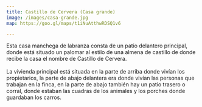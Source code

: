 ```yaml
---
title: Castillo de Cervera (Casa grande)
image: /images/casa-grande.jpg
map: https://goo.gl/maps/t1iNuAtthwRDSQ1v6

---
```

Esta casa manchega de labranza consta de un patio delantero principal, donde está situado un palomar al 
estilo de una almena de castillo de donde recibe la casa el nombre de Castillo de Cervera.<br/><br/> La 
vivienda principal está situada en la parte de arriba donde vivían los propietarios, la parte de abajo delantera 
era donde vivían las personas que trabajan en la finca, en la parte de abajo también hay un patio trasero o corral, 
donde estaban las cuadras de los animales y los porches donde guardaban los carros. 
